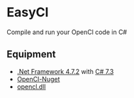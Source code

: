 # EasyCl
Compile and run your OpenCl code in C#

## Equipment 
- [.Net Framework 4.7.2](https://dotnet.microsoft.com/download/dotnet-framework-runtime) with [C# 7.3](https://docs.microsoft.com/en-us/dotnet/csharp/whats-new/csharp-7-3)
- [OpenCl-Nuget](https://www.nuget.org/packages/OpenCL.Net/)
- [opencl.dll](https://github.com/facebamm/EasyCl/blob/master/opencl.dll)


